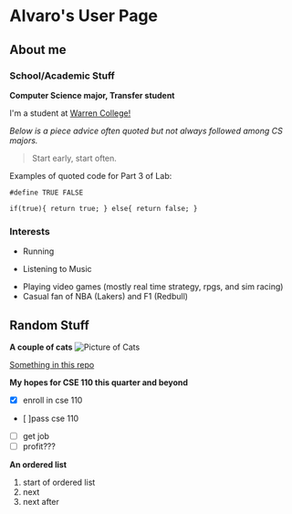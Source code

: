 # Alvaro's User Page

## About me

### School/Academic Stuff
**Computer Science major, Transfer student** 

I'm a student at [Warren College!](https://warren.ucsd.edu)

*Below is a piece advice often quoted but not always followed among CS majors.*
> Start early, start often.

Examples of quoted code for Part 3 of Lab:

`#define TRUE FALSE`

`if(true){
    return true;
 }
 else{
    return false;
 }`


### Interests
- Running 
* Listening to Music
+ Playing video games (mostly real time strategy, rpgs, and sim racing)
+ Casual fan of NBA (Lakers) and F1 (Redbull)

## Random Stuff

**A couple of cats**
![Picture of Cats](cats.jpg)

[Something in this repo](README.md)

**My hopes for CSE 110 this quarter and beyond**
- [x] enroll in cse 110
- [ ]pass cse 110
- [ ] get job
- [ ] profit???

**An ordered list**
1. start of ordered list
2. next 
3. next after 
